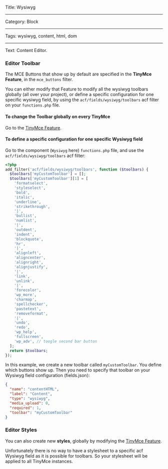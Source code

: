 Title: Wysiwyg

----

Category: Block

----

Tags: wysiwyg, content, html, dom

----

Text: Content Editor.

### Editor Toolbar

The MCE Buttons that show up by default are specified in the **TinyMce Feature**, in the `mce_buttons` filter.

You can either modify that Feature to modify all the wysiwyg toolbars globally (all over your project), or define a specific configuration for one specific wysiwyg field, by using the `acf/fields/wysiwyg/toolbars` acf filter on your `functions.php` file.

#### To change the Toolbar globally on every TinyMce
Go to the [TinyMce Feature](../../Features/TinyMce/README.md).

#### To define a specific configuration for one specific Wysiwyg field
Go to the  component (`Wysiwyg` here) `functions.php` file, and use the `acf/fields/wysiwyg/toolbars` acf filter:

```php
<?php
add_filter('acf/fields/wysiwyg/toolbars', function ($toolbars) {
  $toolbars['myCustomToolbar'] = [];
  $toolbars['myCustomToolbar'][1] = [
    'formatselect',
    'styleselect',
    'bold',
    'italic',
    'underline',
    'strikethrough',
    '|',
    'bullist',
    'numlist',
    '|',
    'outdent',
    'indent',
    'blockquote',
    'hr',
    '|',
    'alignleft',
    'aligncenter',
    'alignright',
    'alignjustify',
    '|',
    'link',
    'unlink',
    '|',
    'forecolor',
    'wp_more',
    'charmap',
    'spellchecker',
    'pastetext',
    'removeformat',
    '|',
    'undo',
    'redo',
    'wp_help',
    'fullscreen',
    'wp_adv', // toogle second bar button
  ];
  return $toolbars;
});
```

In this example, we create a new toolbar called `myCustomToolbar`. You define which buttons show up. Then you need to specify that toolbar on your Wysiwyg field configuration (fields.json):

```json
{
  "name": "contentHTML",
  "label": "Content",
  "type": "wysiwyg",
  "media_upload": 0,
  "required": 1,
  "toolbar": "myCustomToolbar"
}
```

### Editor Styles

You can also create new **styles**, globally by modifying the [TinyMce Feature](../../Features/TinyMce/README.md).

Unfortunately there is no way to have a stylesheet to a specific acf Wysiwyg field as it is possible for toolbars. So your stylesheet will be applied to all TinyMce instances.
